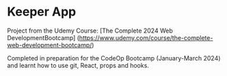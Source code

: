 # Keeper App

Project from the Udemy Course: [The Complete 2024 Web DevelopmentBootcamp] (https://www.udemy.com/course/the-complete-web-development-bootcamp/)

Completed in preparation for the CodeOp Bootcamp (January-March 2024) and learnt how to use git, React, props and hooks.
